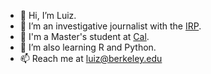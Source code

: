 - 👋 Hi, I’m Luiz.
- 👀 I’m an investigative journalist with the [IRP](https://journalism.berkeley.edu/programs/mj/investigative-reporting/).
- 💞️ I'm a Master's student at [Cal](https://www.berkeley.edu/).
- 🌱 I’m also learning R and Python.
- 📫 Reach me at [luiz@berkeley.edu](luiz@berkeley.edu)

<!---
lhmont/lhmont is a ✨ special ✨ repository because its `README.md` (this file) appears on your GitHub profile.
You can click the Preview link to take a look at your changes.
--->
